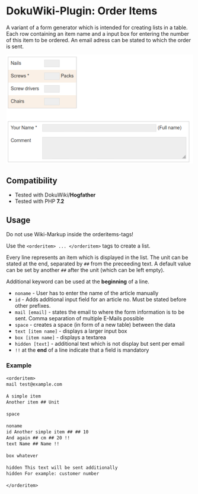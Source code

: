 # DokuWiki-Plugin: Order Items

A variant of a form generator which is intended for creating lists in a table. Each row containing an item name and a input box for entering the number of this item to be ordered. An email adress can be stated to which the order is sent.

![Screenshot](screenshot.png)

## Compatibility

* Tested with DokuWiki/**Hogfather**
* Tested with PHP **7.2**

## Usage

Do not use Wiki-Markup inside the orderitems-tags!

Use the ``<orderitem> ... </orderitem>`` tags to create a list.

Every line represents an item which is displayed in the list. The unit can be stated at the end, separated by ``##`` from the preceeding text. A default value can be set by another ``##`` 
after the unit (which can be left empty).

Additional keyword can be used at the **beginning** of a line.

* ``noname`` - User has to enter the name of the article manually
* ``id`` - Adds additional input field for an article no. Must be stated before other prefixes.
* ``mail [email]`` - states the email to where the form information is to be sent. Comma separation of multiple E-Mails possible
* ``space`` - creates a space (in form of a new table) between the data
* ``text [item name]`` - displays a larger input box
* ``box [item name]`` - displays a textarea
* ``hidden [text]`` - additional text which is not display but sent per email
* ``!!`` at the **end** of a line indicate that a field is mandatory

### Example

```
<orderitem>
mail test@example.com

A simple item
Another item ## Unit

space

noname
id Another simple item ## ## 10
And again ## cm ## 20 !!
text Name ## Name !!

box whatever

hidden This text will be sent additionally
hidden For example: customer number

</orderitem>
```
